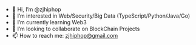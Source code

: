 - 👋 Hi, I’m @zjhiphop
- 👀 I’m interested in Web/Security/Big Data (TypeScript/Python/Java/Go)
- 🌱 I’m currently learning Web3
- 💞️ I’m looking to collaborate on BlockChain Projects
- 📫 How to reach me: zjhiphop@gmail.com

<!---
zjhiphop/zjhiphop is a ✨ special ✨ repository because its `README.md` (this file) appears on your GitHub profile.
You can click the Preview link to take a look at your changes.
--->
